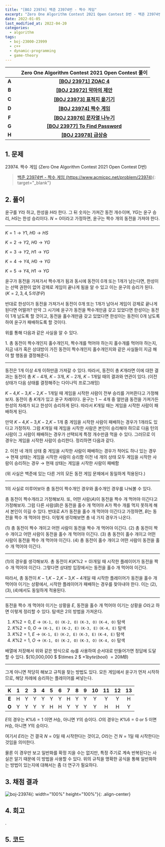 ```yaml
---
title: "[BOJ 23974] 백준 23974번 - 짝수 게임"
excerpt: "Zero One Algorithm Contest 2021 Open Contest D번 - 백준 23974번 짝수 게임 풀이"
date: 2022-01-05
last_modified_at: 2022-04-20
categories:
  - algorithm
tags:
  - boj-23000-23999
  - c++
  - dynamic-programming
  - game-theory
---
```


|||Zero One Algorithm Contest 2021 Open Contest 풀이|
|:---:|:---:|:---:|
|**A**||**[[BOJ 23971] ZOAC 4](https://burningfalls.github.io/algorithm/boj-23971/)**|
|**B**||**[[BOJ 23972] 악마의 제안](https://burningfalls.github.io/algorithm/boj-23972/)**|
|**C**||**[[BOJ 23973] 표적지 옮기기](https://burningfalls.github.io/algorithm/boj-23973/)**|
|**D**||**[[BOJ 23974] 짝수 게임](https://burningfalls.github.io/algorithm/boj-23974/)**|
|**F**||**[[BOJ 23976] 문자열 나누기](https://burningfalls.github.io/algorithm/boj-23976/)**|
|**G**||**[[BOJ 23977] To Find Password](https://burningfalls.github.io/algorithm/boj-23977/)**|
|**H**||**[[BOJ 23978] 급상승](https://burningfalls.github.io/algorithm/boj-23978/)**|

## 1. 문제
$23974$. 짝수 게임 (Zero One Algorithm Contest 2021 Open Contest D번)

> [백준 23974번 - 짝수 게임 (https://www.acmicpc.net/problem/23974)](https://www.acmicpc.net/problem/23974){: target="_blank"}

## 2. 풀이

윤구를 $Y$라 하고, 한성을 $H$라 한다. 그 뒤 숫자는 가져간 동전 개수이며, $YG$는 윤구 승리, $HS$는 한성 승리이다. $N=0$이라고 가정하면, 윤구는 짝수 개의 동전을 가져야 한다.

---

$K=1 \rightarrow Y1,\;H0 \rightarrow HS$

$K=2 \rightarrow Y2,\;H0 \rightarrow YG$

$K=3 \rightarrow Y2,\;H1 \rightarrow YG$

$K=4 \rightarrow Y4,\;H0 \rightarrow YG$ 

$K=5 \rightarrow Y4,\;H1 \rightarrow YG$

윤구가 동전을 가져가서 짝수개가 됨과 동시에 동전이 $0$개 또는 $1$개가 남는다면, 한성이는 선택 권한이 없어 강제로 게임이 끝나게 됨을 알 수 있고 이는 윤구의 승리가 된다. $(K=2,3,4,5의 경우)$ 

반대로 한성이가 동전을 가져가서 동전이 $0$개 또는 $1$개가 남아서 게임이 강제로 끝나게 된다면 어떨까? 만약 그 시기에 윤구가 동전을 짝수개만큼 갖고 있었다면 한성이는 동전이 $1$개 남도록 할 것이고, 동전을 홀수개만큼 갖고 있었다면 한성이는 동전이 $0$개 남도록 하여 윤구가 패배하도록 할 것이다. 

위를 통해 다음과 같은 사실을 알 수 있다.

$1.$ 총 동전이 짝수개인지 홀수개인지, 짝수개를 먹어야 하는지 홀수개를 먹어야 하는지, 지금 내가 혹은 상대방이 가진 동전이 짝수개인지 홀수개인지와 같은 사실들이 지금 해야 할 행동을 결정해준다.

---

동전은 $1$개 이상 $4$개 이하만큼 가져갈 수 있다. 따라서, 동전이 총 $K$개라면 이에 대한 결과는 동전이 총 $K-4$개, $K-3$개, $K-2$개, $K-1$개일 때의 결과와 연관이 있다. (이전 상태가 다음 상태를 결정해주는 다이나믹 프로그래밍) 

$K-4$,$K-3$,$K-2$,$K-1$개일 때 게임을 시작한 사람이 전부 승리를 거머쥔다고 가정해보자. 동전이 총 $K$개가 있고 윤구 차례이다. 윤구는 $1\sim 4$개 중 얼만큼 동전을 가져가든 한성의 차례가 되고 한성이 승리하게 된다. 따라서 $K$개일 때는 게임을 시작한 사람이 패배하게 된다. 

만약 $K-4$,$K-3$,$K-2$,$K-1$개 중 게임을 시작한 사람이 패배하는 경우가 $1$개라도 있다고 가정하자. 그럼 $K$개일 때 게임을 시작한 사람은 본인이 승리해야 하므로 다음 턴의 사람이 그 사람이 패배하는 경우가 선택되게 특정 개수만큼 먹을 수 있다. 그러므로 이 경우는 게임을 시작한 사람이 승리한다. 정리하면 다음과 같다.

$2.$ 이전 네 개의 상태 중 게임을 시작한 사람이 패배하는 경우가 적어도 하나 있는 경우 $\rightarrow$ 현재 상태는 게임을 시작한 사람이 승리함
이전 네 개의 상태 모두 게임을 시작한 사람이 승리하는 경우 $\rightarrow$ 현재 상태는 게임을 시작한 사람이 패배함

(위 사실은 백준에 있는 다른 거의 모든 동전 게임 문제에서 동일하게 적용된다.)

---

$1$의 사실로 미루어보아 총 동전이 짝수개인 경우와 홀수개인 경우를 나눠볼 수 있다. 

총 동전이 짝수개라고 가정해보자. 또, 어떤 사람($A$)이 동전을 짝수 개 먹어야 이긴다고 가정해보자. 그럼 다른 사람($B$)은 동전을 홀수 개 먹어야 $A$가 짝수 개를 먹지 못하게 해서 본인이 이길 수 있다. 반대로 $A$가 동전을 홀수 개 먹어야 이긴다고 가정하면, $B$는 동전을 짝수 개 먹어야 한다. 이렇게 생각해보면 총 네 가지 경우가 나온다.

$(1)$ 총 동전이 짝수 개이고 어떤 사람이 동전을 짝수 개 먹어야 이긴다.
$(2)$ 총 동전이 짝수 개이고 어떤 사람이 동전을 홀수 개 먹어야 이긴다.
$(3)$ 총 동전이 홀수 개이고 어떤 사람이 동전을 짝수 개 먹어야 이긴다.
$(4)$ 총 동전이 홀수 개이고 어떤 사람이 동전을 홀수 개 먹어야 이긴다.

---

$(1)$의 경우를 생각해보자. 총 동전이 $K(K\%2=0)$개일 때 시작한 플레이어가 동전을 짝수 개 먹어야 이긴다. 그렇다면 상대방 입장에서는 동전을 홀수 개 먹어야 이긴다. 

따라서, 총 동전이 $K-1$,$K-2$,$K-3$,$K-4$개일 때 시작한 플레이어가 동전을 홀수 개 먹어야 이기는 상황에서, 시작한 플레이어가 패배하는 경우를 찾아내야 한다. 이는 $(2),(3),(4)$에서도 동일하게 적용된다. 

---

동전을 짝수 개 먹어야 이기는 상황을 $E$, 동전을 홀수 개 먹어야 이기는 상황을 $O$라고 하면 이렇게 정리할 수 있다. 탐색은 $2$의 방법을 가져온다.

1. $K\%2=0$, $E$ $\rightarrow$ `(K-1, O)` `(K-2, O)` `(K-3, O)` `(K-4, O)` 탐색
2. $K\%2=0$, $O$ $\rightarrow$ `(K-1, E)` `(K-2, E)` `(K-3, E)` `(K-4, E)` 탐색
3. $K\%2=1$, $E$ $\rightarrow$ `(K-1, E)` `(K-2, E)` `(K-3, E)` `(K-4, E)` 탐색
4. $K\%2=1$, $O$ $\rightarrow$ `(K-1, O)` `(K-2, O)` `(K-3, O)` `(K-4, O)` 탐색

배열에 저장해서 위와 같은 방식으로 `dp`를 사용하여 순서대로 만들어가면 정답에 도달할 수 있다. $(10,000,000 $ $\times 2 $ $\times 1byte(bool)$ $=20MB)$ 

---

그게 아니면 적당히 해보고 규칙을 찾는 방법도 있다. 모든 게임에서 윤구가 먼저 시작하므로, 해당 차례에 승리하는 플레이어를 써넣는다.

|K|1|2|3|4|5|6|7|8|9|10|11|12|13|
|:---:|:---:|:---:|:---:|:---:|:---:|:---:|:---:|:---:|:---:|:---:|:---:|:---:|:---:|
|**E**|H|Y|Y|Y|Y|Y|H|Y|Y|Y|Y|Y|H|
|**O**|Y|Y|Y|Y|H|H|Y|Y|Y|Y|H|H|Y|

$E$의 경우는 $K\%6=1$ 이면 $H$승, 아니면 $Y$의 승이다. $O$의 경우는 $K\%6=0$ or $5$ 이면 $H$승, 아니면 $Y$의 승이다.

여기서 $E$라는 건 결국 $N=0$일 때 시작한다는 것이고, $O$라는 건 $N=1$일 때 시작한다는 것임을 의미한다.
 
물론 이 경우만 보고 일반화를 확정 지을 수는 없지만, 특정 주기로 계속 반복된다는 사실은 알기 때문에 이 방법을 사용할 수 있다. 위의 규칙을 명확한 공식을 통해 일반화하는 방법이 있는지에 대해서는 좀 더 연구가 필요하다.

## 3. 채점 결과

![boj-23974](https://user-images.githubusercontent.com/30232837/160998033-7bb58b62-7c5d-43df-8b27-05ec94bc62b8.png "boj-23974"){: width="100%" height="100%"}{: .align-center}

## 4. 회고

.

## 5. 코드

<script src="https://gist.github.com/BurningFalls/2dd6f51f6f9461d88994af9c96fda0aa.js"></script>